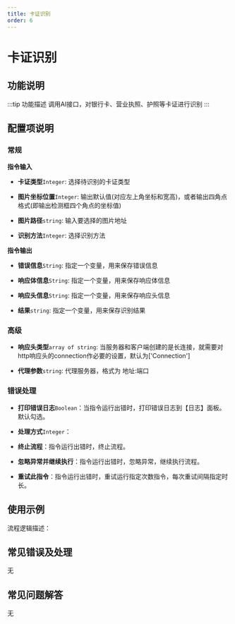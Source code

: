 ```yaml
---
title: 卡证识别
order: 6
---
```


# 卡证识别

## 功能说明

:::tip 功能描述
调用AI接口，对银行卡、营业执照、护照等卡证进行识别
:::

## 配置项说明

### 常规

**指令输入**

- **卡证类型**`Integer`: 选择待识别的卡证类型

- **图片坐标位置**`Integer`: 输出默认值(对应左上角坐标和宽高)，或者输出四角点格式(即输出检测框四个角点的坐标值)

- **图片路径**`string`: 输入要选择的图片地址

- **识别方法**`Integer`: 选择识别方法


**指令输出**

- **错误信息**`String`: 指定一个变量，用来保存错误信息

- **响应体信息**`String`: 指定一个变量，用来保存响应体信息

- **响应头信息**`String`: 指定一个变量，用来保存响应头信息

- **结果**`string`: 指定一个变量，用来保存识别结果

### 高级

- **响应头类型**`array of string`: 当服务器和客户端创建的是长连接，就需要对http响应头的connection作必要的设置，默认为['Connection']

- **代理参数**`string`: 代理服务器，格式为 地址:端口

### 错误处理

- **打印错误日志**`Boolean`：当指令运行出错时，打印错误日志到【日志】面板。默认勾选。

- **处理方式**`Integer`：

 - **终止流程**：指令运行出错时，终止流程。

 - **忽略异常并继续执行**：指令运行出错时，忽略异常，继续执行流程。

 - **重试此指令**：指令运行出错时，重试运行指定次数指令，每次重试间隔指定时长。

## 使用示例

流程逻辑描述：

## 常见错误及处理

无

## 常见问题解答

无

